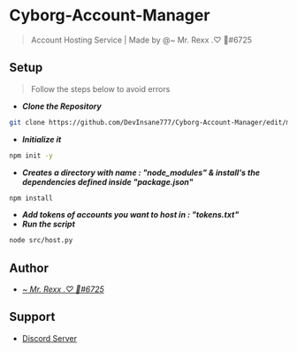 # Cyborg-Account-Manager

> Account Hosting Service | Made by @~ Mr. Rexx .♡ 💸#6725

## Setup

> Follow the steps below to avoid errors

- _**Clone the Repository**_
```bash
git clone https://github.com/DevInsane777/Cyborg-Account-Manager/edit/main/README.md
```
- _**Initialize it**_
```bash
npm init -y
```
- _**Creates a directory with name : "node_modules" & install's the dependencies defined inside "package.json"**_
```bash
npm install
```
- _**Add tokens of accounts you want to host in : "tokens.txt"**_
- _**Run the script**_
```bash
node src/host.py
```

## Author

- [*~ Mr. Rexx .♡ 💸#6725*](https://www.github.com/DevInsane777) 

## Support

- [Discord Server](https://discord.gg/EAGW6ayZvQ)
